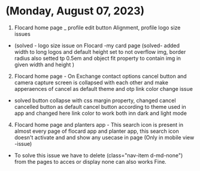 # (Monday, August 07, 2023)

1. Flocard home page _ profile edit button Alignment, profile logo size issues
- (solved - logo size issue on Flocard -my card page (solved- added width to long logos and default height set to not overflow img, border radius also setted tp 0.5em and object fit property to contain img in given width and height  )
2. Flocard home page - On Exchange contact options cancel button and camera capture screen is collapsed with each other and make apperaences of cancel as default theme and otp link color change issue
  - solved button collapse with css margin property, changed cancel cancelled button as default cancel button according to theme used in app and changed here link color to work both inn dark and light mode
4. Flocard home page and planters app - This search icon is present in almost every page of flocard app and planter app, this search icon doesn't  activate and and show any usecase in page (Only in mobile view -issue)
- To solve this issue we have to delete (class="nav-item d-md-none") from the pages to acces or display none can also works Fine.
   
